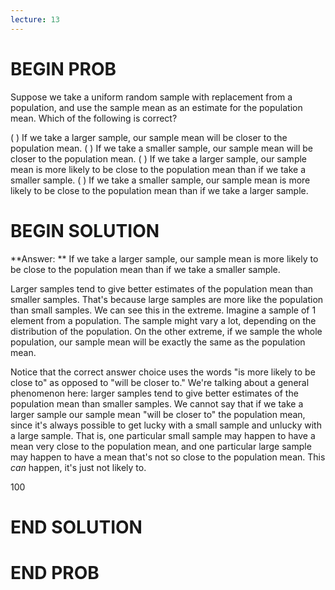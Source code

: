 ```yaml
---
lecture: 13
---
```


# BEGIN PROB

Suppose we take a uniform random sample with replacement from a population, and use the sample mean as an estimate for the population mean. Which of the following is correct?

( ) If we take a larger sample, our sample mean will be closer to the population mean.
( ) If we take a smaller sample, our sample mean will be closer to the population mean.
( ) If we take a larger sample, our sample mean is more likely to be close to the population mean than if we take a smaller sample.
( ) If we take a smaller sample, our sample mean is more likely to be close to the population mean than if we take a larger sample.

# BEGIN SOLUTION

**Answer: ** If we take a larger sample, our sample mean is more likely to be close to the population mean than if we take a smaller sample.

Larger samples tend to give better estimates of the population mean than smaller samples. That's because large samples are more like the population than small samples. We can see this in the extreme. Imagine a sample of 1 element from a population. The sample might vary a lot, depending on the distribution of the population. On the other extreme, if we sample the whole population, our sample mean will be exactly the same as the population mean.

Notice that the correct answer choice uses the words "is more likely to be close to" as opposed to "will be closer to." We're talking about a general phenomenon here: larger samples tend to give better estimates of the population mean than smaller samples. We cannot say that if we take a larger sample our sample mean "will be closer to" the population mean, since it's always possible to get lucky with a small sample and unlucky with a large sample. That is, one particular small sample may happen to have a mean very close to the population mean, and one particular large sample may happen to have a mean that's not so close to the population mean. This *can* happen, it's just not likely to.

<average>100</average>
# END SOLUTION

# END PROB